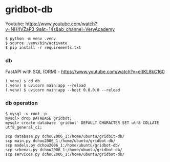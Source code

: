 # gridbot-db

Youtube:
  https://www.youtube.com/watch?v=NH4VZaP3_9s&t=14s&ab_channel=VeryAcademy

```
$ python -m venv .venv
$ source .venv/bin/activate
$ pip install -r requirements.txt
```

### db
FastAPI with SQL (ORM) - https://www.youtube.com/watch?v=eltKL8kC160

```
(.venv) $ cd db
(.venv) $ uvicorn main:app --reload
(.venv) $ uvicorn main:app --host 0.0.0.0 --reload
```

### db operation
```
$ mysql -u root -p
mysql> drop DATABASE gridbot;
mysql> create database `gridbot` DEFAULT CHARACTER SET utf8 COLLATE utf8_general_ci;
```

```
scp database.py dchou2006_1:/home/ubuntu/gridbit-db/
scp main.py dchou2006_1:/home/ubuntu/gridbot-db/
scp models.py dchou2006_1:/home/ubuntu/gridbot-db/
scp schemas.py dchou2006_1:/home/ubuntu/gridbot-db/
scp services.py dchou2006_1:/home/ubuntu/gridbot-db/
```
